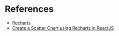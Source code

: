 # References

- [Recharts](https://recharts.org/)
- [Create a Scatter Chart using Recharts in ReactJS](https://www.geeksforgeeks.org/create-a-scatter-chart-using-recharts-in-reactjs/)
